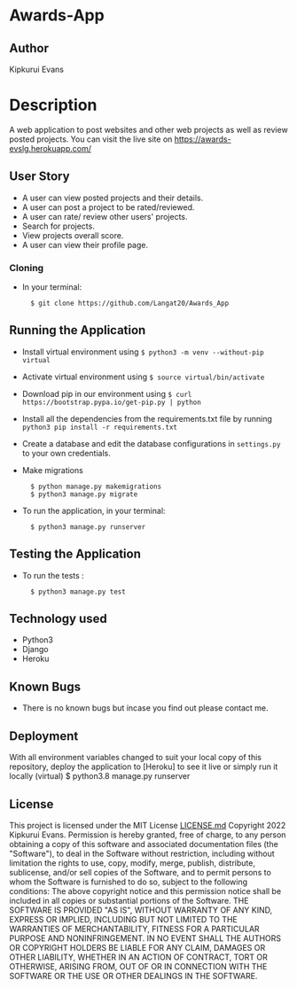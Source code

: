 # Awards-App

## Author
Kipkurui Evans

# Description
A web application to post websites and other web projects as well as review posted projects. You can visit the live site on https://awards-evslg.herokuapp.com/


## User Story

* A user can view posted projects and their details.  
* A user can post a project to be rated/reviewed. 
* A user can rate/ review other users' projects.  
* Search for projects.  
* View projects overall score.
* A user can view their profile page.   

### Cloning
* In your terminal:
        
        $ git clone https://github.com/Langat20/Awards_App

## Running the Application
* Install virtual environment using `$ python3 -m venv --without-pip virtual`

* Activate virtual environment using `$ source virtual/bin/activate`

* Download pip in our environment using `$ curl https://bootstrap.pypa.io/get-pip.py | python`

* Install all the dependencies from the requirements.txt file by running `python3 pip install -r requirements.txt`

* Create a database and edit the database configurations in `settings.py` to your own credentials.
* Make migrations

        $ python manage.py makemigrations 
        $ python3 manage.py migrate 

* To run the application, in your terminal:

        $ python3 manage.py runserver
        
## Testing the Application
* To run the tests :

        $ python3 manage.py test 


## Technology used

* Python3
* Django
* Heroku


## Known Bugs
* There is no known bugs but incase you find out please contact me.

## Deployment

With all environment variables changed to suit your local copy of this repository, deploy the application to [Heroku] to see it live or simply run it locally
  (virtual) $ python3.8 manage.py runserver


## License

This project is licensed under the MIT License  [LICENSE.md](LICENSE.md) Copyright 2022  Kipkurui Evans.
Permission is hereby granted, free of charge, to any person obtaining a copy of this software and associated documentation files (the "Software"), to deal in the Software without restriction, including without limitation the rights to use, copy, modify, merge, publish, distribute, sublicense, and/or sell copies of the Software, and to permit persons to whom the Software is furnished to do so, subject to the following conditions:
The above copyright notice and this permission notice shall be included in all copies or substantial portions of the Software.
THE SOFTWARE IS PROVIDED "AS IS", WITHOUT WARRANTY OF ANY KIND, EXPRESS OR IMPLIED, INCLUDING BUT NOT LIMITED TO THE WARRANTIES OF MERCHANTABILITY, FITNESS FOR A PARTICULAR PURPOSE AND NONINFRINGEMENT. IN NO EVENT SHALL THE AUTHORS OR COPYRIGHT HOLDERS BE LIABLE FOR ANY CLAIM, DAMAGES OR OTHER LIABILITY, WHETHER IN AN ACTION OF CONTRACT, TORT OR OTHERWISE, ARISING FROM, OUT OF OR IN CONNECTION WITH THE SOFTWARE OR THE USE OR OTHER DEALINGS IN THE SOFTWARE.